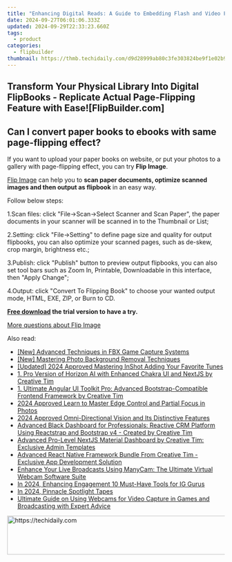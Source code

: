 ```yaml
---
title: "Enhancing Digital Reads: A Guide to Embedding Flash and Video Files in Page-Turning eBooks Using FlipBuilder Technology"
date: 2024-09-27T06:01:06.333Z
updated: 2024-09-29T22:33:23.660Z
tags:
  - product
categories:
  - flipbuilder
thumbnail: https://thmb.techidaily.com/d9d28999ab80c3fe303824be9f1e02b9cc335e9a7ef77a5fdd8ceeee3dcb3523.jpg
---
```


## Transform Your Physical Library Into Digital FlipBooks - Replicate Actual Page-Flipping Feature with Ease![FlipBuilder.com]

## Can I convert paper books to ebooks with same page-flipping effect?

If you want to upload your paper books on website, or put your photos to a gallery with page-flipping effect, you can try **Flip Image**. 

[Flip Image](https://tools.techidaily.com/flipbuilder/products/) can help you to **scan paper documents, optimize scanned images and then output as flipbook** in an easy way.

Follow below steps:

1.Scan files: click "File->Scan->Select Scanner and Scan Paper", the paper documents in your scanner will be scanned in to the Thumbnail or List;

2.Setting: click "File->Setting" to define page size and quality for output flipbooks, you can also optimize your scanned pages, such as de-skew, crop margin, brightness etc.;

3.Publish: click "Publish" button to preview output flipbooks, you can also set tool bars such as Zoom In, Printable, Downloadable in this interface, then "Apply Change";

4.Output: click "Convert To Flipping Book" to choose your wanted output mode, HTML, EXE, ZIP, or Burn to CD.

**[Free download](https://tools.techidaily.com/flipbuilder/products/) the trial version to have a try.** 

[More questions about Flip Image](https://tools.techidaily.com/flipbuilder/products/)

<ins class="adsbygoogle"
     style="display:block"
     data-ad-format="autorelaxed"
     data-ad-client="ca-pub-7571918770474297"
     data-ad-slot="1223367746"></ins>

<ins class="adsbygoogle"
     style="display:block"
     data-ad-client="ca-pub-7571918770474297"
     data-ad-slot="8358498916"
     data-ad-format="auto"
     data-full-width-responsive="true"></ins>

<span class="atpl-alsoreadstyle">Also read:</span>
<div><ul>
<li><a href="https://video-screen-grab.techidaily.com/new-advanced-techniques-in-fbx-game-capture-systems/"><u>[New] Advanced Techniques in FBX Game Capture Systems</u></a></li>
<li><a href="https://article-helps.techidaily.com/new-mastering-photo-background-removal-techniques/"><u>[New] Mastering Photo Background Removal Techniques</u></a></li>
<li><a href="https://vp-tips.techidaily.com/updated-2024-approved-mastering-inshot-adding-your-favorite-tunes/"><u>[Updated] 2024 Approved Mastering InShot Adding Your Favorite Tunes</u></a></li>
<li><a href="https://fox-zaraz.techidaily.com/1-pro-version-of-horizon-ai-with-enhanced-chakra-ui-and-nextjs-by-creative-tim/"><u>1. Pro Version of Horizon AI with Enhanced Chakra UI and NextJS by Creative Tim</u></a></li>
<li><a href="https://fox-zaraz.techidaily.com/1-ultimate-angular-ui-toolkit-pro-advanced-bootstrap-compatible-frontend-framework-by-creative-tim/"><u>1. Ultimate Angular UI Toolkit Pro: Advanced Bootstrap-Compatible Frontend Framework by Creative Tim</u></a></li>
<li><a href="https://extra-support.techidaily.com/2024-approved-learn-to-master-edge-control-and-partial-focus-in-photos/"><u>2024 Approved Learn to Master Edge Control and Partial Focus in Photos</u></a></li>
<li><a href="https://fox-info.techidaily.com/2024-approved-omni-directional-vision-and-its-distinctive-features/"><u>2024 Approved Omni-Directional Vision and Its Distinctive Features</u></a></li>
<li><a href="https://fox-zaraz.techidaily.com/advanced-black-dashboard-for-professionals-reactive-crm-platform-using-reactstrap-and-bootstrap-v4-created-by-creative-tim/"><u>Advanced Black Dashboard for Professionals: Reactive CRM Platform Using Reactstrap and Bootstrap v4 - Created by Creative Tim</u></a></li>
<li><a href="https://fox-zaraz.techidaily.com/advanced-pro-level-nextjs-material-dashboard-by-creative-tim-exclusive-admin-templates/"><u>Advanced Pro-Level NextJS Material Dashboard by Creative Tim: Exclusive Admin Templates</u></a></li>
<li><a href="https://fox-zaraz.techidaily.com/advanced-react-native-framework-bundle-from-creative-tim-exclusive-app-development-solution/"><u>Advanced React Native Framework Bundle From Creative Tim - Exclusive App Development Solution</u></a></li>
<li><a href="https://discover-cloud.techidaily.com/enhance-your-live-broadcasts-using-manycam-the-ultimate-virtual-webcam-software-suite/"><u>Enhance Your Live Broadcasts Using ManyCam: The Ultimate Virtual Webcam Software Suite</u></a></li>
<li><a href="https://instagram-video-files.techidaily.com/in-2024-enhancing-engagement-10-must-have-tools-for-ig-gurus/"><u>In 2024, Enhancing Engagement 10 Must-Have Tools for IG Gurus</u></a></li>
<li><a href="https://extra-approaches.techidaily.com/in-2024-pinnacle-spotlight-tapes/"><u>In 2024, Pinnacle Spotlight Tapes</u></a></li>
<li><a href="https://fox-zaraz.techidaily.com/ultimate-guide-on-using-webcams-for-video-capture-in-games-and-broadcasting-with-expert-advice/"><u>Ultimate Guide on Using Webcams for Video Capture in Games and Broadcasting with Expert Advice</u></a></li>
</ul></div>

<!-- affiliate ads begin -->
<a href="https://ephamedtechinc.pxf.io/c/5597632/2123511/26400" target="_top" id="2123511">
  <img src="//a.impactradius-go.com/display-ad/26400-2123511" border="0" alt="https://techidaily.com" width="728" height="90"/>
</a>
<img height="0" width="0" src="https://ephamedtechinc.pxf.io/i/5597632/2123511/26400" style="position:absolute;visibility:hidden;" border="0" />
<!-- affiliate ads end -->

